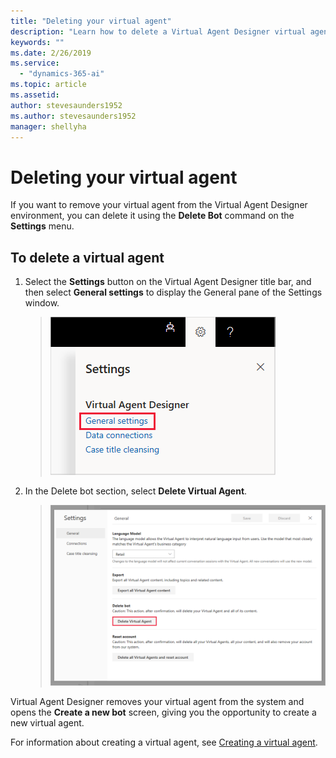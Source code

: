 ```yaml
---
title: "Deleting your virtual agent"
description: "Learn how to delete a Virtual Agent Designer virtual agent."
keywords: ""
ms.date: 2/26/2019
ms.service:
  - "dynamics-365-ai"
ms.topic: article
ms.assetid: 
author: stevesaunders1952
ms.author: stevesaunders1952
manager: shellyha
---
```


# Deleting your virtual agent

If you want to remove your virtual agent from the Virtual Agent Designer environment, you can delete it using the **Delete Bot** command on the **Settings** menu.

## To delete a virtual agent

1. Select the **Settings** button on the Virtual Agent Designer title bar, and then select **General settings** to display the General pane of the Settings window.

   > ![Display General pane](media/general-settings.png)

2. In the Delete bot section, select **Delete Virtual Agent**.

   > ![Delete bot](media/delete-bot.png)

Virtual Agent Designer removes your virtual agent from the system and opens the **Create a new bot** screen, giving you the opportunity to create a new virtual agent.

For information about creating a virtual agent, see [Creating a virtual agent](getting-started-create-bot.md).
